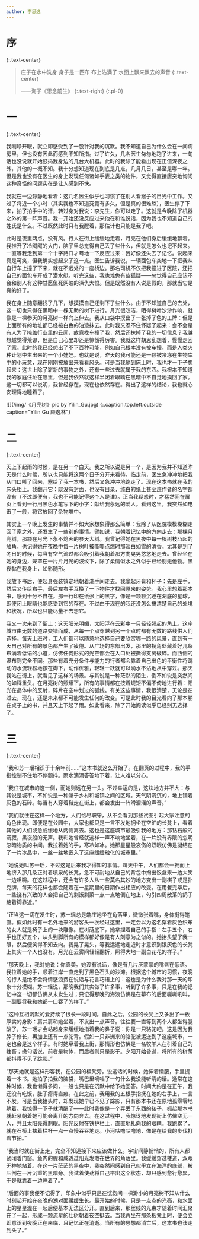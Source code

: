 ```yaml
---
author: 李思逸
---
```


# **序**
{:.text-center}

> 庄子在水中洗身
> 身子是一匹布
> 布上沾满了
> 水面上飘来飘去的声音
> {:.text-center}
>
> ——海子《思念前生》
> {:.text-right}
{:.pl-0}

# **一**
{:.text-center}

我刚睁开眼，就立即感受到了一股针对我的沉默。我不知道自己为什么会在一间病房里，但也没有因此而感到不知所措。过了许久，几名医生匆匆地跑了进来，一句话也没说就开始鼓捣我身边的几台大机器。此时的我除了能看出现在正值深夜之外，其他的一概不知。我十分想知道现在到底是几点，几月几日，甚至是哪一年。但是我也没有在医生的身上发现任何诸如手表之类的物件，又觉得直接唐突地询问这种奇怪的问题实在是让人感到不快。

我就在一边静静地看着：这几名医生似乎也习惯了在别人看猴子的目光中工作。又过了将近一个小时（其实我也不知道究竟有多久，但是真的很难熬），医生停了下来，拍了拍手中的汗，转过身对我说：李先生，你可以走了。这就是今晚除了机器之外的第一阵声音。我一开始还没反应过来他在和谁说话，因为我也不知道自己的姓氏是什么。不过既然此时只有我醒着，那估计也只能是我了吧。

此时是夜里两点，没有风。行人在街上缓缓地走着，月亮在他们身后缓缓地飘着。我推开了冷飕飕的大门，脑子里总觉得自己丢了些什么，但就是怎么也记不起来。一直等我走到第一个十字路口才蓦地一下反应过来：我好像还失去了记忆。说起来真是可笑，但我确实想起来了这一点。医生告诉我说，一辆面包车突地一下把我从自行车上撞了下来，就在不远处的一座桥边。那名司机不仅把我撞进了医院，还把自己的面包车开成了潜水艇。听完这些，我也难免有些狐疑——总觉得自己应该不会和别人有这种甘愿鱼死网破的深仇大恨。但是既然没有人说是假的，那就当它是真的好了。

我在身上随意翻找了几下，想摸摸自己还剩下了些什么。由于不知道自己的去处，这一切也只得在黑暗中一棵无助的树下进行。月光很皎洁，晒得树叶沙沙作响，就像是一棵参天的月亮树一样向上伸去。我从口袋中摸出了一张掉了色的工牌：但是上面所有的地址都已经被白色的油漆抹去。此时我又忍不住怀疑了起来：会不会是有人为了掩盖行业里的丑闻，故意找车撞了我，然后还抹掉了我的一切信息？我越想越觉得荒谬，但是自己心里却还是惊慌得厉害。我就这样胡思乱想着，慢慢走回了家。此时的我已经想出了不下百种可能，例如自己根本没有被车撞，而是人类火种计划中生出来的一个小娃娃。也就是说，昨天的我可能还是一颗被冷冻在生物库中的小玩意，现在刚刚被放出来看看风头。可是当我躺到床上时，我也才一下子想起来：这世上除了崭新的事物之外，还有一些过去就属于我的东西。我根本不知道我的家庭住址在哪里，但是我依然就这样半闭着眼睛在黑暗中不自觉地摸回了家。这一切都可以说明，我曾经存在，现在也依然存在。得出了这样的结论，我也就心安理得地睡着了。

![](/img/《月亮树》pic by Yilin_Gu.jpg)
{:.caption.top.left.outside caption="Yilin Gu 顾逸林"}

# **二**
{:.text-center}

天上下起雨的时候，是在另一个白天。我之所以说是另一个，是因为我并不知道昨天是什么时候，所以也只能将这两个日子分开来看待。临走前，医生急冲冲地把我从门口叫了回来，塞给了我一本书，然后又急冲冲地跑走了。现在这本书就在我的床头柜上。我翻开它：既没有封面，也没有目录，纯白的纸上甚至连作者的名字都没有（不过即便有，我也不可能记得这个人是谁）。正当我疑惑时，才猛然间在扉页上看到一行用黑色水笔写下的小字：献给我永远的爱人。看到这里，我突然如电击了一般，将它放回了杂物堆中。

其实上一个晚上发生的事情并不如大家想象得那么简单：我除了从医院模模糊糊走回了家之外，还发生了一些别的事情。譬如说，我朝着记忆中的方向走去：那棵月亮树，那颗在月光下永不熄灭的参天大树。我曾记得她在黑夜中每一根树枝凸起的触角，也记得她在夜晚中每一片树叶被嘶嘶点燃时那淡白如雪的清香。尤其是到了冬日的时候，每当有空气流过都会吸引着我朝着那方向晃晃悠悠地走去。曾经坐在她的身边，笼罩在一片片月光的波纹下，除了柔情似水之外似乎已经别无他物。黑夜黏在我身上，如影随形。

我放下书后，便起身强装镇定地朝着洗手间走去。我拿起牙膏和杯子：先是左手，然后又传给右手，最后左右手互换了一下物件才找回原来的姿势。我心里想着那本书，感到十分不自在。那一行印在纸张上的黑字，像是一颗颗沉睡在湖底的星球，即便闭上眼睛也能感受到它的存在。不过由于现在的我还没怎么搞清楚自己的处境和状况，所以也只能尽量不去想它。

我又一次来到了街上：这天阳光明媚，太阳浮在云彩中一只轻轻翘起的角上。这座城市由无数的道路交错而成，从每一个点穿越到另一个点时都有无数的路线供人们选择。每天上班时，工人们都可以随意地选择自己要欣赏哪一路的风景，直到有一天自己对所有的景色都产生了疲倦。从广场的东部出发，那里的拐角处藏着好几条布满着低语的小道，仿佛任何形式的光芒都会在入口处被撕得支离破碎。而西侧的瀑布则完全不同。那些有着充分条件与能力的行者都会靠着自己出色的平衡性将跳动的水流轻松地按在脚下，动作优雅，轻轻一跃就可以滴水不沾地从中穿过。那天我站在街上，就看见了这样的场景。与其说是一种茫然的陌生，倒不如说是突然间的如释重负。在月亮树的照耀下，所有的事情都在按着规矩不偏不倚地进行着：阳光在晶体中的反射，碎片在空中划过的弧线。有关这些事情，我很清楚，无论是在过去，现在，还是未来都不可能发生任何的改变。可是此时我的目光看向了那本躺在桌子上的书，并且天上下起了雨。如此看来，除了开始阅读似乎已经别无选择了。

# **三**
{:.text-center}

“我和苏一瑶相识于十余年前......”这本书就这么开始了。在翻页的过程中，我的手指控制不住地不停颤抖。雨水滴滴答答地下着，让人难以分心。

“我住在城市的这一侧，而她则远在另一头。不过幸运的是，这块地方并不大：与其说是城市，不如说是一种兼于乡村和城镇之间的区域。天气阴沉沉的，地上铺着灰色的石砖。每当有人穿着鞋走在街上，都会发出一阵滑溜溜的声音。”

“我们就住在这样一个地方，人们恪尽职守，从不会看到那些试图引起大家注意的角色出现。即便是在公园中，大家也都只是一言不发地拥坐在空旷的长凳上，看着其他的人们或急或缓地从两侧离去。这也是这座城市最吸引我的地方：那钻石般的沉寂，黑夜般的无声。我和她曾经就这样一声不响地坐着，在一片没有界限的忽明忽暗物质的中间。我拉着她的手，寒冷如冰。她那星星般哀伤的双眼仿佛是凝结在了一片冰晶中，一丝一丝地嵌入了这座缓缓融化的城市里。”

“她说她叫苏一瑶，不过这是后来我才得知的事情。每天中午，人们都会一拥而上地挤入那几条正对着喷泉的长凳，急不可耐地从自己的背包中掏出饭盒来一边大笑一边咀嚼。在这过程中，还会有许多人从一些莫名其妙的地方变出一副棋子或是扑克牌，每天的花样也都会随着在一星期里的日期作出相应的改变。在用餐完毕后，一些饶有兴致的人会把自己的剩饭剩菜一点一点地倒在地上，勾引四周散落的鸽子踮着脚靠近。”

“正当这一切在发生时，苏一瑶总是端庄地坐在角落里，微微张着嘴，身体挺得笔直。假如此时有一名外地来的游客头一次经过这里，一定会以为这名穿着灰色织布的女人就是椅子上的一块雕像。在树荫底下，她拿捏着自己的手指：左手五个，右手也正好五个，从头到脚所有的模样都好像是有人刻意为之似的。她抬头望了我一眼，然后便笑得不知去向。我晃了晃头，等我远远地走近时才意识到银灰色的长凳上其实一个人也没有。月光在云雾间轻轻翻折，照得大地一副白花花的样子。”

“那天晚上，我对她说：你真美。她没有说话，像是有几片灰蒙蒙的嘴唇在低语。我拉着她的手，顺着江岸一直走到了黑色石头的沙滩。根据这个城市的习惯，夜晚的行人是绝不会将情感浪费在说话与花言巧语上的：这也是为什么我对那一天的印象十分模糊。苏一瑶说，那晚我们其实做了许多事，听到了许多事，只是在我的记忆中这一切都仿佛从未发生过；只记得那晚的海浪仿佛是在幕布的后面嘶嘶吼叫，一副要将我和她都一口吞了的样子。”

“这种互相沉默的爱持续了很长一段时间。自此之后，公园的长凳上又多出了一枚厚实的身影：肩并肩和她坐着，不发出一点声音。往往要一直等到两个人都坐得腿酸了，苏一瑶才会站起身来缓缓地指着我的鼻子说：你是一只骆驼吧。这是因为我脖子修长，再加上还有一点驼背。假如一只非洲来的骆驼被运送到了这座城市，一定也会是这个样子。有时她牵着我上街，那情形也仿佛是一名牧羊人在引着自己的牲畜；换句话说，前者是物体，而后者则只是影子。夕阳开始昏逝，将所有的树荫都抖得不见了踪影。”

“那天她就是这样形容我，在公园的板凳旁。说这话的时候，她伸着懒腰，手里提着一本书。她拍了拍我的脑袋，嘴巴里嘀咕了一句什么我没能听清的话。通常在这种时候，我也懒得多问，一般也只是在沉默中给予她回答。时间大约是在正午，我还没有吃饭，肚子瘪得直疼。在此之前，我用我的五根手指抚在她的右手上，一言不发。可是当我抬头时，却发现她早已不见了踪影，只有那本书还在原地孤零零地躺着。我惊得一下子就清醒了——此时我像是一个弄丢了东西的孩子，抓起那本书就赶紧朝着她可能会离开的方向奔去。在这过程中，我惊讶地发现街上仿佛空无一人，并且太阳亮得刺眼。阳光反射在铁护栏上，直直地扎向我的眼睛。我跑累了，就在石桥上扶着栏杆一点一点慢吞吞地走。小河咕噜咕噜地，像是在给我的步伐打着节拍。”

“我当时就在街上走，完全不知道接下来应该做什么。宇宙间静悄悄的，所有人都紧闭着门窗。鱼肉的腥和咸透过阳光发散在世界的角落里。我缓缓穿过楼道，双眼无神地站着。在这一片茫茫的黑夜中，我突然间感到自己似乎立在海洋的底部，被压倒在一片沉重的黑暗旁。我试着使劲将自己带出这个状态，却只感到愈行愈累，于是就靠着一边睡着了。”

“后面的事我便不记得了，印象中似乎只是在恍惚间一棵渺小的月亮树不知从什么时刻起开始在夜晚的湖对面缓缓生长。最开始的时候，只是一点点的光亮，和水面上的星星混在一起后便基本无法区分开。直到后来，那丝线的光束才随着时间汇聚在了一起，形成一颗流星的壮树朝着夜空挺去。当我再坐在那条板凳上时，便会立即意识到夜晚正在来临，且记忆正在消逝。当所有的思想都消亡后，这本书也该走到头了。”

